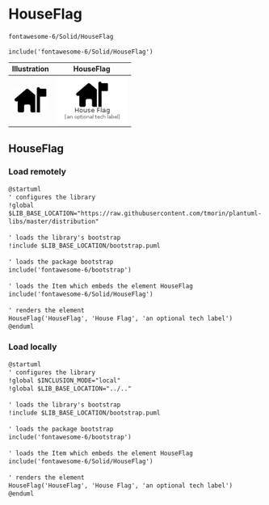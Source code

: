 # HouseFlag


```text
fontawesome-6/Solid/HouseFlag
```

```text
include('fontawesome-6/Solid/HouseFlag')
```



| Illustration | HouseFlag |
| :---: | :---: |
| ![illustration for Illustration](../../fontawesome-6/Solid/HouseFlag.png) | ![illustration for HouseFlag](../../fontawesome-6/Solid/HouseFlag.Local.png) |




## HouseFlag

### Load remotely
```plantuml
@startuml
' configures the library
!global $LIB_BASE_LOCATION="https://raw.githubusercontent.com/tmorin/plantuml-libs/master/distribution"

' loads the library's bootstrap
!include $LIB_BASE_LOCATION/bootstrap.puml

' loads the package bootstrap
include('fontawesome-6/bootstrap')

' loads the Item which embeds the element HouseFlag
include('fontawesome-6/Solid/HouseFlag')

' renders the element
HouseFlag('HouseFlag', 'House Flag', 'an optional tech label')
@enduml
```

### Load locally
```plantuml
@startuml
' configures the library
!global $INCLUSION_MODE="local"
!global $LIB_BASE_LOCATION="../.."

' loads the library's bootstrap
!include $LIB_BASE_LOCATION/bootstrap.puml

' loads the package bootstrap
include('fontawesome-6/bootstrap')

' loads the Item which embeds the element HouseFlag
include('fontawesome-6/Solid/HouseFlag')

' renders the element
HouseFlag('HouseFlag', 'House Flag', 'an optional tech label')
@enduml
```


